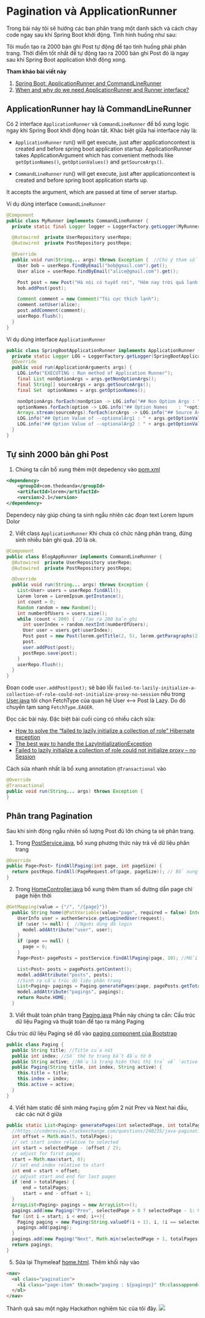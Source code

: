 # Pagination và ApplicationRunner

Trong bài này tôi sẽ hướng các bạn phân trang một danh sách và cách chạy code ngay sau khi Spring Boot khởi động. Tình hình huống như sau:

Tôi muốn tạo ra 2000 bản ghi Post tự động để tạo tình huống phải phân trang. Thời điểm tốt nhất để tự động tạo ra 2000 bản ghi Post đó là ngay sau khi Spring Boot application khởi động xong.

**Tham khảo bài viết này**
1. [Spring Boot: ApplicationRunner and CommandLineRunner](https://dzone.com/articles/spring-boot-applicationrunner-and-commandlinerunne)
2. [When and why do we need ApplicationRunner and Runner interface?](https://stackoverflow.com/questions/59328583/when-and-why-do-we-need-applicationrunner-and-runner-interface)


## ApplicationRunner hay là CommandLineRunner
Có 2 interface ```ApplicationRunner``` và ```CommandLineRunner``` để bổ xung logic ngay khi Spring Boot khởi động hoàn tất. Khác biệt giữa hai interface này là:
- ```ApplicationRunner``` run() will get execute, just after applicationcontext is created and before spring boot application startup. ApplicationRunner takes ApplicationArgument which has convenient methods like ```getOptionNames()```, ```getOptionValues()``` and ```getSourceArgs()```.

- ```CommandLineRunner``` run() will get execute, just after applicationcontext is created and before spring boot application starts up.

It accepts the argument, which are passed at time of server startup.

Ví dụ dùng interface ```CommandLineRunner```
```java
@Component
public class MyRunner implements CommandLineRunner {
  private static final Logger logger = LoggerFactory.getLogger(MyRunner.class);

  @Autowired  private UserRepository userRepo;
  @Autowired  private PostRepository postRepo;

  @Override
  public void run(String... args) throws Exception {  //Chú ý tham số String... args
    User bob = userRepo.findByEmail("bob@gmail.com").get();
    User alice = userRepo.findByEmail("alice@gmail.com").get();

    Post post = new Post("Hà nội có tuyết rơi", "Hôm nay trời quá lạnh. Tuyết rời đầy");
    bob.addPost(post);

    Comment comment = new Comment("Tôi cực thích lạnh");
    comment.setUser(alice);
    post.addComment(comment);
    userRepo.flush();
  }
}
```
Ví dụ dùng interface ```ApplicationRunner```
```java
public class SpringBootApplicationRunner implements ApplicationRunner {
  private static Logger LOG = LoggerFactory.getLogger(SpringBootApplicationRunner.class);
  @Override
  public void run(ApplicationArguments args) {
    LOG.info("EXECUTING : Run method of Application Runner");
    final List nonOptionArgs = args.getNonOptionArgs();
    final String[] sourceArgs = args.getSourceArgs();
    final Set  optionNames = args.getOptionNames();

    nonOptionArgs.forEach(nonOption -> LOG.info("## Non Option Args : "+nonOption));
    optionNames.forEach(option -> LOG.info("## Option Names    : "+option));
    Arrays.stream(sourceArgs).forEach(srcArgs -> LOG.info("## Source Args     : "+srcArgs));
    LOG.info("## Option Value of --optionalArg1 : " + args.getOptionValues("optionalArg1"));
    LOG.info("## Option Value of --optionalArg2 : " + args.getOptionValues("optionalArg2"));
  }
}
```
## Tự sinh 2000 bản ghi Post

1. Chúng ta cần bổ xung thêm một depedency vào [pom.xml](pom.xml)
```xml
<dependency>
	<groupId>com.thedeanda</groupId>
	<artifactId>lorem</artifactId>
	<version>2.1</version>
</dependency>
```
Dependecy này giúp chúng ta sinh ngẫu nhiên các đoạn text Lorem Ispum Dolor

2. Viết class ```ApplicationRunner```
Khi chưa có chức năng phân trang, đừng sinh nhiều bản ghi quá. 20 là ok.
```java
@Component
public class BlogAppRunner implements CommandLineRunner {
  @Autowired  private UserRepository userRepo;
  @Autowired  private PostRepository postRepo;

  @Override
  public void run(String... args) throws Exception {
    List<User> users = userRepo.findAll();
    Lorem lorem = LoremIpsum.getInstance();
    int count = 0;
    Random random = new Random();
    int numberOfUsers = users.size();
    while (count < 200) {  //Tạo ra 200 bản ghi
      int userIndex = random.nextInt(numberOfUsers);
      User user = users.get(userIndex);
      Post post = new Post(lorem.getTitle(2, 5), lorem.getParagraphs(2, 4)); //Sinh dữ liệu ngẫu nhiên cho Post
      post.
      user.addPost(post);
      postRepo.save(post);
    }
    userRepo.flush();
  }  
}
```

Đoạn code ```user.addPost(post);``` sẽ báo lỗi ```failed-to-lazily-initialize-a-collection-of-role-could-not-initialize-proxy-no-session``` nếu trong [User.java](src/main/java/vn/techmaster/blog/model/User.java) tôi chọn  FetchType của quan hệ User <--> Post là Lazy. Do đó chuyển tạm sang ```FetchType.EAGER```. 

Đọc các bài này. Đặc biệt bài cuối cùng có nhiều cách sửa:
- [How to solve the “failed to lazily initialize a collection of role” Hibernate exception](https://stackoverflow.com/questions/11746499/how-to-solve-the-failed-to-lazily-initialize-a-collection-of-role-hibernate-ex)
- [The best way to handle the LazyInitializationException](https://vladmihalcea.com/the-best-way-to-handle-the-lazyinitializationexception/)
- [Failed to lazily initialize a collection of role could not initialize proxy – no Session
](https://www.netsurfingzone.com/hibernate/failed-to-lazily-initialize-a-collection-of-role-could-not-initialize-proxy-no-session)

Cách sửa nhanh nhất là bổ xung annotation ```@Transactional``` vào
```java
@Override
@Transactional
public void run(String... args) throws Exception {
}
```

## Phân trang Pagination

Sau khi sinh động ngẫu nhiên số lượng Post đủ lớn chúng ta sẽ phân trang.

1. Trong [PostService.java](src/main/java/vn/techmaster/blog/service/PostService.java), bổ xung phương thức này trả về dữ liệu phân trang

```java
@Override
public Page<Post> findAllPaging(int page, int pageSize) {
  return postRepo.findAll(PageRequest.of(page, pageSize)); // Bổ xung pagination vào đây !
}
```

2. Trong [HomeController.java](src/main/java/vn/techmaster/blog/controller/HomeController.java)
bổ xung thêm tham số đường dẫn page chỉ page hiện thời

```java
@GetMapping(value = {"/", "/{page}"})
  public String home(@PathVariable(value="page", required = false) Integer page, Model model, HttpServletRequest request) {
    UserInfo user = authenService.getLoginedUser(request);    
    if (user != null) {  //Người dùng đã login      
      model.addAttribute("user", user);
    }
    if (page == null) {
      page = 0;
    }
    Page<Post> pagePosts = postService.findAllPaging(page, 10); //Mỗi page 10 Post

    List<Post> posts = pagePosts.getContent();
    model.addAttribute("posts", posts);
    //Sinh ra cấu trúc dữ liệu phân trang
    List<Paging> pagings = Paging.generatePages(page, pagePosts.getTotalPages());
    model.addAttribute("pagings", pagings);
    return Route.HOME;
  }
```

3. Viết thuật toán phân trang [Paging.java](src/main/java/vn/techmaster/blog/controller/Paging.java)
Phần này chúng ta cần: Cấu trúc dữ liệu Paging và thuật toán để tạo ra mảng Paging

Cấu trúc dữ liệu Paging sẽ đổ vào [paging component của Bootstrap](https://getbootstrap.com/docs/5.0/components/pagination/)

```java
public class Paging {
  public String title; //Title của nút
  public int index; //Số thứ tự trang bắt đầu từ 0
  public String active; //Nếu là trang hiện thời thì trả về 'active' còn không trả về ''
  public Paging(String title, int index, String active) {
    this.title = title;
    this.index = index;
    this.active = active;
  }
}
```

4. Viết hàm static để sinh mảng ```Paging``` gồm 2 nút Prev và Next hai đầu, các các nút ở giữa
```java
public static List<Paging> generatePages(int selectedPage, int totalPages) {
  //https://codereview.stackexchange.com/questions/240235/java-pagination-algorithm
  int offset = Math.min(5, totalPages);
  // set start index relative to selected  
  int start = selectedPage - (offset / 2);
  // adjust for first pages   
  start = Math.max(start, 0);
  // set end index relative to start    
  int end = start + offset;
  // adjust start and end for last pages     
  if (end > totalPages) {
      end = totalPages;
      start = end - offset + 1;
  }
  ArrayList<Paging> pagings = new ArrayList<>();
  pagings.add(new Paging("Prev", selectedPage > 0 ? selectedPage - 1: 0, ""));
  for (int i = start; i < end; i++){
    Paging paging = new Paging(String.valueOf(i + 1), i, (i == selectedPage) ? "active" : "");
    pagings.add(paging);
  }
  pagings.add(new Paging("Next", Math.min(selectedPage + 1, totalPages - 1), ""));
  return pagings;
}
```
5. Sửa lại Thymeleaf [home.html](src/main/resources/templates/home.html). Thêm khối này vào
  ```html
  <nav>
    <ul class="pagination">
      <li class="page-item" th:each="paging : ${pagings}" th:classappend="${paging.active}"><a class="page-link" th:href="${'/' + paging.index}" th:text="${paging.title}"></a></li>       
    </ul>
  </nav>
  ```

Thành quả sau một ngày Hackathon nghiêm túc của tôi đây.
![](images/pagination.jpg)